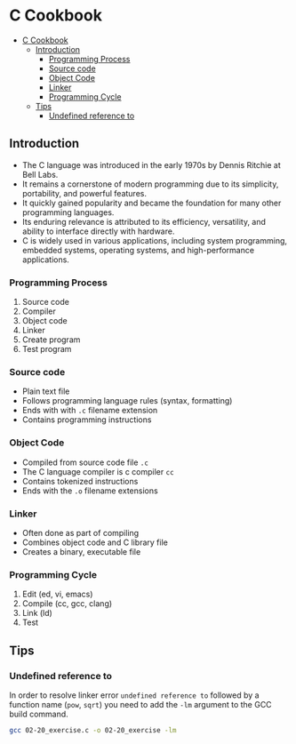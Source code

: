 # C Cookbook

- [C Cookbook](#c-cookbook)
  - [Introduction](#introduction)
    - [Programming Process](#programming-process)
    - [Source code](#source-code)
    - [Object Code](#object-code)
    - [Linker](#linker)
    - [Programming Cycle](#programming-cycle)
  - [Tips](#tips)
    - [Undefined reference to](#undefined-reference-to)

## Introduction

- The C language was introduced in the early 1970s by Dennis Ritchie at Bell Labs.
- It remains a cornerstone of modern programming due to its simplicity, portability, and powerful features.
- It quickly gained popularity and became the foundation for many other programming languages.
- Its enduring relevance is attributed to its efficiency, versatility, and ability to interface directly with hardware.
- C is widely used in various applications, including system programming, embedded systems, operating systems, and high-performance applications.

### Programming Process

1. Source code
2. Compiler
3. Object code
4. Linker
5. Create program
6. Test program

### Source code

- Plain text file
- Follows programming language rules (syntax, formatting)
- Ends with with `.c` filename extension
- Contains programming instructions

### Object Code

- Compiled from source code file `.c`
- The C language compiler is c compiler `cc`
- Contains tokenized instructions
- Ends with the `.o` filename extensions

### Linker

- Often done as part of compiling
- Combines object code and C library file
- Creates a binary, executable file

### Programming Cycle

1. Edit (ed, vi, emacs)
2. Compile (cc, gcc, clang)
3. Link (ld)
4. Test

## Tips

### Undefined reference to

In order to resolve linker error `undefined reference to` followed by a function name (`pow`, `sqrt`) you need to add the `-lm` argument to the GCC build command.

```bash
gcc 02-20_exercise.c -o 02-20_exercise -lm
```